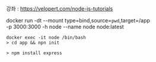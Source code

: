강좌 : https://velopert.com/node-js-tutorials

docker run -dt --mount type=bind,source=`pwd`,target=/app \
-p 3000:3000 -h node --name node node:latest

```
docker exec -it node /bin/bash
> cd app && npn init 

> npm install express

```